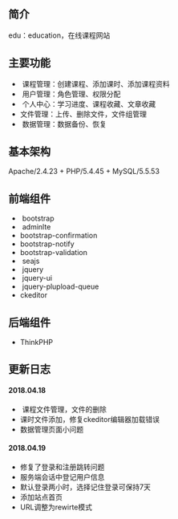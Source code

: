 ﻿## 简介

edu：education，在线课程网站

## 主要功能

*  课程管理：创建课程、添加课时、添加课程资料
*  用户管理：角色管理、权限分配
*  个人中心：学习进度、课程收藏、文章收藏
*  文件管理：上传、删除文件，文件组管理
*  数据管理：数据备份、恢复

## 基本架构
Apache/2.4.23 + PHP/5.4.45 + MySQL/5.5.53

## 前端组件
*  bootstrap
*  adminlte
*  bootstrap-confirmation
*  bootstrap-notify
*  bootstrap-validation
*  seajs
*  jquery
*  jquery-ui
*  jquery-plupload-queue
*  ckeditor

## 后端组件
*  ThinkPHP


## 更新日志

#### 2018.04.18
*  课程文件管理，文件的删除
*  课时文件添加，修复ckeditor编辑器加载错误
*  数据管理页面小问题

#### 2018.04.19
*  修复了登录和注册跳转问题
*  服务端会话中登记用户信息
*  默认登录两小时，选择记住登录可保持7天
*  添加站点首页
*  URL调整为rewirte模式